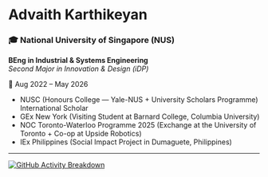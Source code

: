 # Advaith Karthikeyan

### 🎓 **National University of Singapore (NUS)**  
**BEng in Industrial & Systems Engineering**  
*Second Major in Innovation & Design (iDP)*  

📍 Aug 2022 – May 2026  
- NUSC (Honours College — Yale-NUS + University Scholars Programme) International Scholar
- GEx New York (Visiting Student at Barnard College, Columbia University)
- NOC Toronto-Waterloo Programme 2025 (Exchange at the University of Toronto + Co-op at Upside Robotics)
- IEx Philippines (Social Impact Project in Dumaguete, Philippines)

---

[![GitHub Activity Breakdown](https://github-profile-summary-cards.vercel.app/api/cards/profile-details?username=advaith334&theme=github_dark)](https://github.com/advaith334)
